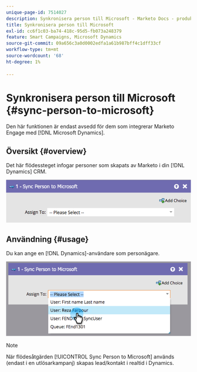 ```yaml
---
unique-page-id: 7514027
description: Synkronisera person till Microsoft - Marketo Docs - produktdokumentation
title: Synkronisera person till Microsoft
exl-id: cc6f1c03-ba74-418c-95d5-fb073a248379
feature: Smart Campaigns, Microsoft Dynamics
source-git-commit: 09a656c3a0d0002edfa1a61b987bff4c1dff33cf
workflow-type: tm+mt
source-wordcount: '68'
ht-degree: 1%

---
```


# Synkronisera person till Microsoft {#sync-person-to-microsoft}

Den här funktionen är endast avsedd för dem som integrerar Marketo Engage med [!DNL Microsoft Dynamics].

## Översikt {#overview}

Det här flödessteget infogar personer som skapats av Marketo i din [!DNL Dynamics] CRM.

![](assets/sync-person-to-microsoft-1.png)

## Användning {#usage}

Du kan ange en [!DNL Dynamics]-användare som personägare.

![](assets/sync-person-to-microsoft-2.png)

>[!NOTE]
>
>När flödesåtgärden [!UICONTROL Sync Person to Microsoft] används (endast i en utlösarkampanj) skapas lead/kontakt i realtid i Dynamics.
